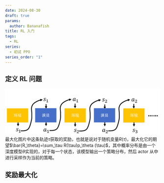```yaml
---
date: 2024-08-30
draft: true
params:
  author: Bananafish
title: RL 入门
tags:
  - RL
series:
  - 初试 PPO
series_order: "1"
---
```

## 定义 RL 问题
![image.png](https://raw.githubusercontent.com/BanananaFish/image_repo/master/20240830113629.png)
最大化图片中这条轨迹$\tau$获取的奖励，也就是说对于随机变量$R(\tau)$，最大化它的期望$\bar{R_\theta}=\sum_\tau R(\tau)p_\theta (\tau)$，其中概率分布是由一个深度模型$\theta$实现的，对于每一个状态，该模型输出一个策略分布，然后 actor 从中进行采样作为当前的策略。

## 奖励最大化
